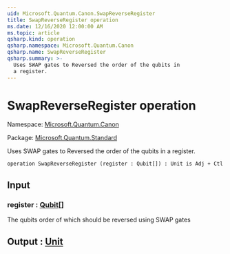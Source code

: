 ```yaml
---
uid: Microsoft.Quantum.Canon.SwapReverseRegister
title: SwapReverseRegister operation
ms.date: 12/16/2020 12:00:00 AM
ms.topic: article
qsharp.kind: operation
qsharp.namespace: Microsoft.Quantum.Canon
qsharp.name: SwapReverseRegister
qsharp.summary: >-
  Uses SWAP gates to Reversed the order of the qubits in
  a register.
---
```


# SwapReverseRegister operation

Namespace: [Microsoft.Quantum.Canon](xref:Microsoft.Quantum.Canon)

Package: [Microsoft.Quantum.Standard](https://nuget.org/packages/Microsoft.Quantum.Standard)


Uses SWAP gates to Reversed the order of the qubits ina register.

```qsharp
operation SwapReverseRegister (register : Qubit[]) : Unit is Adj + Ctl
```


## Input

### register : [Qubit](xref:microsoft.quantum.lang-ref.qubit)[]

The qubits order of which should be reversed using SWAP gates



## Output : [Unit](xref:microsoft.quantum.lang-ref.unit)


